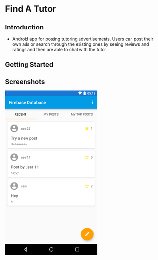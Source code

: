 Find A Tutor
=============================

Introduction
------------

- Android app for posting tutoring advertisements. Users can post their own ads or search through the existing ones by seeing reviews and ratings and then are able to chat with the tutor.

Getting Started
---------------


Screenshots
-----------
<img src="app/src/screen.png" height="534" width="300"/>


